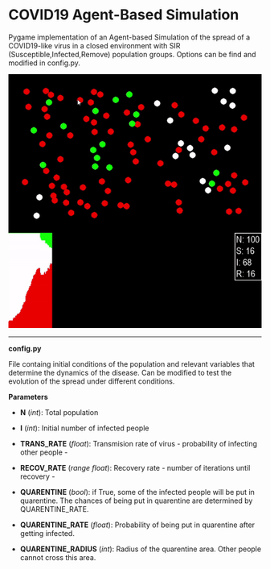 # COVID19 Agent-Based Simulation

Pygame implementation of an Agent-based Simulation of the spread of a COVID19-like virus in a closed environment with SIR (Susceptible,Infected,Remove) population groups. Options can be find and modified in config.py.

<p>
</p>
<div align="center">
<img src="/Simulation/simulation_gif.gif" />
</div>


--------------------------------

**config.py**

File containg initial conditions of the population and relevant variables that determine the dynamics of the disease.
Can be modified to test the evolution of the spread under different conditions. 

**Parameters**

  - **N** (*int*): Total population
  
  - **I** (*int*): Initial number of infected people

  - **TRANS_RATE** (*float*): Transmision rate of virus - probability of infecting other people -
  
  - **RECOV_RATE** (*range float*): Recovery rate - number of iterations until recovery -

  - **QUARENTINE** (*bool*): if True, some of the infected people will be put in quarentine. The chances of being put in quarentine are determined by QUARENTINE_RATE.
  
  - **QUARENTINE_RATE** (*float*): Probability of being put in quarentine after getting infected.
  
  - **QUARENTINE_RADIUS** (*int*): Radius of the quarentine area. Other people cannot cross this area. 
